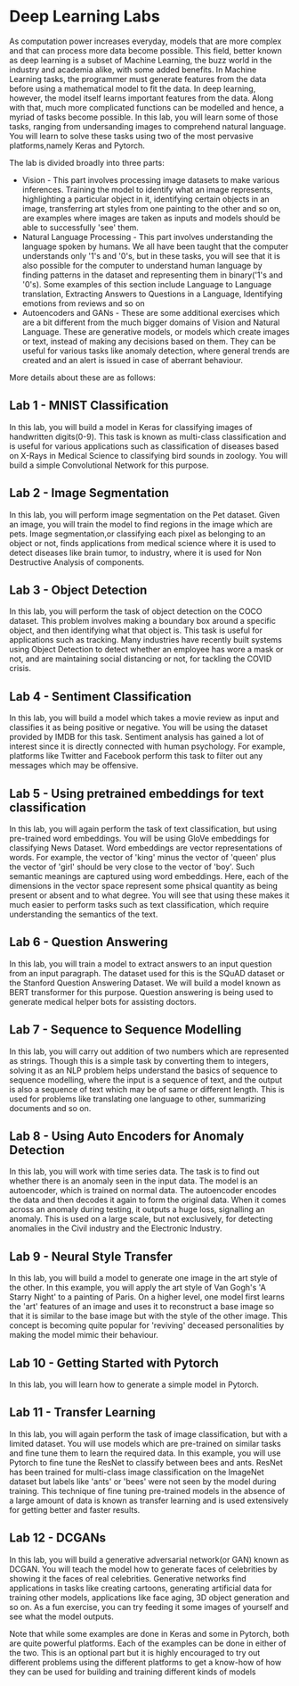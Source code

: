 # Deep Learning Labs

As computation power increases everyday, models that are more complex and that can process more data become possible. This field, better known as deep learning is
a subset of Machine Learning, the buzz world in the industry and academia alike, with some added benefits. In Machine Learning tasks, the programmer must
generate features from the data before using a mathematical model to fit the data. In deep learning, however, the model itself learns important features from the data.
Along with that, much more complicated functions can be modelled and hence, a myriad of tasks become possible. In this lab, you will learn some of those tasks, ranging from
undersanding images to comprehend natural language. You will learn to solve these tasks using two of the most pervasive platforms,namely Keras and Pytorch.

The lab is divided broadly into three parts:
 - Vision - This part involves processing image datasets to make various inferences. Training the model to identify what an image represents, highlighting 
 a particular object in it, identifying  certain objects in an image, transferring art styles from one painting to the other and so on, are examples where images are taken as inputs and models should be able to successfully 'see' them.
 - Natural Language Processing - This part involves understanding the language spoken by humans. We all have been taught that the computer understands only '1's and '0's, but in these tasks, you will see that it is also possible for the computer to understand human language by finding patterns in the dataset and representing them in binary('1's and '0's). Some examples of this section include Language to Language translation, Extracting Answers to Questions in a Language, Identifying emotions from reviews and so on  
 - Autoencoders and GANs - These are some additional exercises which are a bit different from the much bigger domains of Vision and Natural Language. These are generative models, or models which create images or text, instead of making any decisions based on them. They can be useful for various tasks like anomaly detection, where general trends are created and an alert is issued in case of aberrant behaviour.
 
 More details about these are as follows:
 
 ## Lab 1 - MNIST Classification
 
 In this lab, you will build a model in Keras for classifying images of handwritten digits(0-9). This task is known as multi-class classification and
 is useful for various applications such as classification of diseases based on X-Rays in Medical Science to classifying bird sounds in zoology.
 You will build a simple Convolutional Network for this purpose.
 
 ## Lab 2 - Image Segmentation
 
 In this lab, you will perform image segmentation on the Pet dataset. Given an image, you will train the model to find regions in the image which are pets. Image segmentation,or classifying each pixel as belonging to an object or not, finds applications from medical science where it is used to detect diseases like brain tumor, to industry, where it is used for Non Destructive Analysis of components.
 
 ## Lab 3 - Object Detection
 
 In this lab, you will perform the task of object detection on the COCO dataset. This problem involves making a boundary box around a specific object, and then identifying what that object is. This task is useful for applications such as tracking. Many industries have recently built systems using Object Detection to detect whether an employee has wore a mask or not, and are maintaining social distancing or not, for tackling the COVID crisis.
 
 ## Lab 4 - Sentiment Classification
 
 In this lab, you will build a model which takes a movie review as input and classifies it as being positive or negative. You will be using the dataset provided by IMDB for this task. Sentiment analysis has gained a lot of interest since it is directly connected with human psychology. For example, platforms like Twitter and Facebook perform this task to filter out any messages which may be offensive.
 
 ## Lab 5 - Using pretrained embeddings for text classification
 
 In this lab, you will again perform the task of text classification, but using pre-trained word embeddings. You will be using GloVe embeddings for classifying News Dataset. Word embeddings are vector representations of words. For example, the vector of 'king' minus the vector of 'queen' plus the vector of 'girl' should be very close to the vector of 'boy'. Such semantic meanings are captured using word embeddings. Here, each of the dimensions in the vector space represent some phsical quantity as being present or absent and to what degree. You will see that using these makes it much easier to perform tasks such as text classification, which require understanding the semantics of the text.
 
 ## Lab 6 - Question Answering
 
 In this lab, you will train a model to extract answers to an input question from an input paragraph. The dataset used for this is the SQuAD dataset or the Stanford Question Answering Dataset. We will build a model known as BERT transformer for this purpose. Question answering is being used to generate medical helper bots for assisting doctors.
 
 ## Lab 7 - Sequence to Sequence Modelling

In this lab, you will carry out addition of two numbers which are represented as strings. Though this is a simple task by converting them to integers, solving it as an NLP problem helps understand the basics of sequence to sequence modelling, where the input is a sequence of text, and the output is also a sequence of text which may be of same or different length. This is used for problems like translating one language to other, summarizing documents and so on.

## Lab 8 - Using Auto Encoders for Anomaly Detection

In this lab, you will work with time series data. The task is to find out whether there is an anomaly seen in the input data. The model is an autoencoder, which is trained on normal data. The autoencoder encodes the data and then decodes it again to form the original data. When it comes across an anomaly during testing, it outputs a huge loss, signalling an anomaly. This is used on a large scale, but not exclusively, for detecting anomalies in the Civil industry and the Electronic Industry.

## Lab 9 - Neural Style Transfer

In this lab, you will build a model to generate one image in the art style of the other. In this example, you will apply the art style of Van Gogh's 'A Starry Night' to a painting of Paris. On a higher level, one model first learns the 'art' features of an image and uses it to reconstruct a base image so that it is similar to the base image but with the style of the other image. This concept is becoming quite popular for 'reviving' deceased personalities by making the model mimic their behaviour.

## Lab 10 - Getting Started with Pytorch

In this lab, you will learn how to generate a simple model in Pytorch.

## Lab 11 - Transfer Learning

In this lab, you will again perform the task of image classification, but with a limited dataset. You will use models which are pre-trained on similar tasks and fine tune them to learn the required data. In this example, you will use Pytorch to fine tune the ResNet to classify between bees and ants. ResNet has been trained for multi-class image classification on the ImageNet dataset but labels like 'ants' or 'bees' were not seen by the model during training. This technique of fine tuning pre-trained models in the absence of a large amount of data is known as transfer learning and is used extensively for getting better and faster results.

## Lab 12 - DCGANs

In this lab, you will build a generative adversarial network(or GAN) known as DCGAN. You will teach the model how to generate faces of celebrities by showing it the faces of real celebrities. Generative networks find applications in tasks like creating cartoons, generating artificial data for training other models, applications like face aging, 3D object generation and so on. As a fun exercise, you can try feeding it some images of yourself and see what the model outputs.

Note that while some examples are done in Keras and some in Pytorch, both are quite powerful platforms. Each of the examples can be done in either of the two. This is an optional part but it is highly encouraged to try out different problems using the different platforms to get a know-how of how they can be used for building and training different kinds of models

